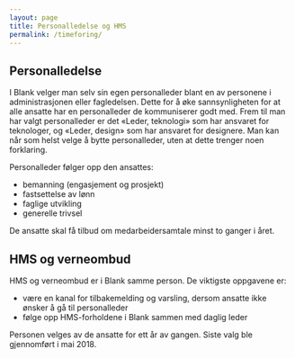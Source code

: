 ```yaml
---
layout: page
title: Personalledelse og HMS
permalink: /timeforing/
---
```


## Personalledelse

I Blank velger man selv sin egen personalleder blant en av personene i administrasjonen eller fagledelsen. Dette for å øke sannsynligheten for at alle ansatte har en personalleder de kommuniserer godt med. Frem til man har valgt personalleder er det «Leder, teknologi» som har ansvaret for teknologer, og «Leder, design» som har ansvaret for designere. Man kan når som helst velge å bytte personalleder, uten at dette trenger noen forklaring.

Personalleder følger opp den ansattes:

- bemanning (engasjement og prosjekt)
- fastsettelse av lønn
- faglige utvikling
- generelle trivsel

De ansatte skal få tilbud om medarbeidersamtale minst to ganger i året.

## HMS og verneombud

HMS og verneombud er i Blank samme person. De viktigste oppgavene er:

- være en kanal for tilbakemelding og varsling, dersom ansatte ikke ønsker å gå til personalleder
- følge opp HMS-forholdene i Blank sammen med daglig leder

Personen velges av de ansatte for ett år av gangen. Siste valg ble gjennomført i mai 2018.
